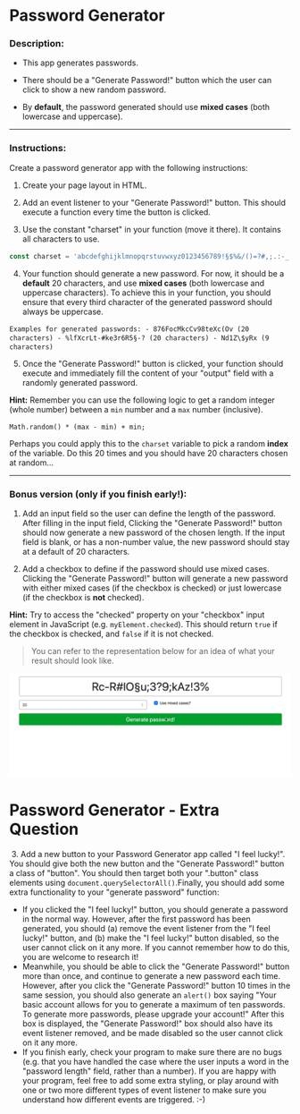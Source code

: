 # Password Generator

### Description:

- This app generates passwords.

- There should be a "Generate Password!" button which the user can click to show a new random password. 

- By **default**, the password generated should use **mixed cases** (both lowercase and uppercase).

---

### Instructions:

Create a password generator app with the following instructions:

1. Create your page layout in HTML.

2. Add an event listener to your "Generate Password!" button. This should execute a function every time the button is clicked.

3. Use the constant "charset" in your function (move it there). It contains all characters to use.

```javascript
const charset = 'abcdefghijklmnopqrstuvwxyz0123456789!§$%&/()=?#,;.:-_';
```

4. Your function should generate a new password. For now, it should be a **default** 20 characters, and use **mixed cases** (both lowercase and uppercase characters). To achieve this in your function, you should ensure that every third character of the generated password should always be uppercase.

```
Examples for generated passwords: - 876FocMkcCv98teXc(Ov (20 characters) - %lfXcrLt-#ke3r6R5§-? (20 characters) - Nd1Z\$yRx (9 characters)
```

5. Once the "Generate Password!" button is clicked, your function should execute and immediately fill the content of your "output" field with a randomly generated password.

**Hint:** Remember you can use the following logic to get a random integer (whole number) between a `min` number and a `max` number (inclusive). 

```
Math.random() * (max - min) + min;
```

Perhaps you could apply this to the `charset` variable to pick a random **index** of the variable. Do this 20 times and you should have 20 characters chosen at random...

---

### Bonus version (only if you finish early!):

1. Add an input field so the user can define the length of the password. After filling in the input field, Clicking the "Generate Password!" button should now generate a new password of the chosen length. If the input field is blank, or has a non-number value, the new password should stay at a default of 20 characters.

2. Add a checkbox to define if the password should use mixed cases. Clicking the "Generate Password!" button will generate a new password with either mixed cases (if the checkbox is checked) or just lowercase (if the checkbox is **not** checked). 

**Hint:** Try to access the "checked" property on your "checkbox" input element in JavaScript (e.g. `myElement.checked`). This should return `true` if the checkbox is checked, and `false` if it is not checked.

> You can refer to the representation below for an idea of what your result should look like.

![demo](demo.gif)


# Password Generator - Extra Question
​
3. Add a new button to your Password Generator app called "I feel lucky!". You should give both the new button and the "Generate Password!" button a class of "button". You should then target both your ".button" class elements using `document.querySelectorAll()`. 
​
Finally, you should add some extra functionality to your "generate password" function:
​
- If you clicked the "I feel lucky!" button, you should generate a password in the normal way. However, after the first password has been generated, you should (a) remove the event listener from the "I feel lucky!" button, and (b) make the "I feel lucky!" button disabled, so the user cannot click on it any more. If you cannot remember how to do this, you are welcome to research it!
​
- Meanwhile, you should be able to click the "Generate Password!" button more than once, and continue to generate a new password each time. However, after you click the "Generate Password!" button 10 times in the same session, you should also generate an `alert()` box saying "Your basic account allows for you to generate a maximum of ten passwords. To generate more passwords, please upgrade your account!" After this box is displayed, the "Generate Password!" box should also have its event listener removed, and be made disabled so the user cannot click on it any more.
​
- If you finish early, check your program to make sure there are no bugs (e.g. that you have handled the case where the user inputs a word in the "password length" field, rather than a number). If you are happy with your program, feel free to add some extra styling, or play around with one or two more different types of event listener to make sure you understand how different events are triggered. :-)